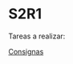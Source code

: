 # S2R1

Tareas a realizar:

[Consignas](https://github.com/vicecers/libro-git/blob/master/sesion2.md)
